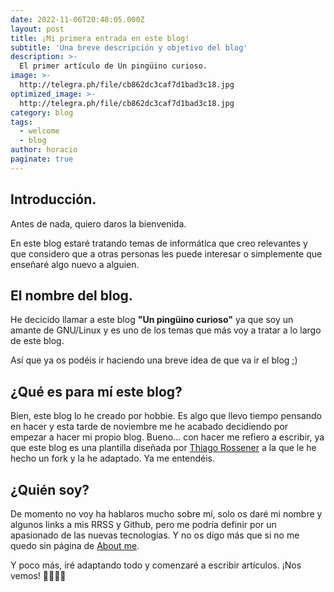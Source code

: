 ```yaml
---
date: 2022-11-06T20:48:05.000Z
layout: post
title: ¡Mi primera entrada en este blog!
subtitle: 'Una breve descripción y objetivo del blog'
description: >-
  El primer artículo de Un pingüino curioso.
image: >-
  http://telegra.ph/file/cb862dc3caf7d1bad3c18.jpg
optimized_image: >-
  http://telegra.ph/file/cb862dc3caf7d1bad3c18.jpg
category: blog
tags:
  - welcome
  - blog
author: horacio
paginate: true
---
```


## Introducción.

Antes de nada, quiero daros la bienvenida.

En este blog estaré tratando temas de informática que creo relevantes y que considero que a otras personas les puede interesar o simplemente que enseñaré algo nuevo a alguien.

## El nombre del blog.

He decicido llamar a este blog **"Un pingüino curioso"** ya que soy un amante de GNU/Linux y es uno de los temas que más voy a tratar a lo largo de este blog.

Así que ya os podéis ir haciendo una breve idea de que va ir el blog ;)

## ¿Qué es para mí este blog?

Bien, este blog lo he creado por hobbie. Es algo que llevo tiempo pensando en hacer y esta tarde de noviembre me he acabado decidiendo por empezar a hacer mi propio blog.
Bueno... con hacer me refiero a escribir, ya que este blog es una plantilla diseñada por [Thiago Rossener](https://github.com/thiagorossener) a la que le he hecho un fork y la he adaptado. Ya me entendéis.


## ¿Quién soy?

De momento no voy ha hablaros mucho sobre mí, solo os daré mi nombre y algunos links a mis RRSS y Github, pero me podría definir por un apasionado de las nuevas tecnologías.
Y no os digo más que si no me quedo sin página de [About me](https://h0r4ci0.github.io/aboutme).

Y poco más, iré adaptando todo y comenzaré a escribir artículos. ¡Nos vemos! 👩‍💻👨‍💻

<!-- --page-break-- -->
